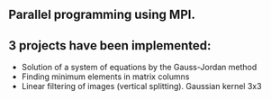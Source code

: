 ## Parallel programming using MPI.
## 3 projects have been implemented:
- Solution of a system of equations by the Gauss-Jordan method
- Finding minimum elements in matrix columns
- Linear filtering of images (vertical splitting). Gaussian kernel 3x3